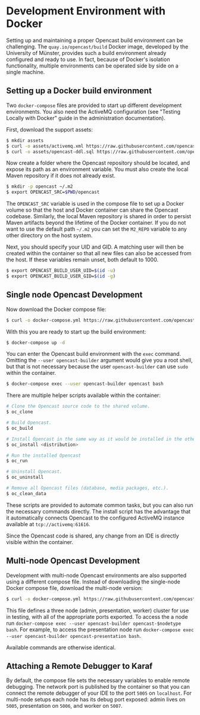 # Development Environment with Docker

Setting up and maintaining a proper Opencast build environment can be challenging. The `quay.io/opencast/build` Docker image,
developed by the University of Münster, provides such a build environment already configured and ready to use. In fact,
because of Docker's isolation functionality, multiple environments can be operated side by side on a single machine.

## Setting up a Docker build environment

Two `docker-compose` files are provided to start up different development environments. You also need the ActiveMQ configuration
(see "Testing Locally with Docker" guide in the administration documentation).


First, download the support assets:
```sh
$ mkdir assets
$ curl -o assets/activemq.xml https://raw.githubusercontent.com/opencast/opencast-docker/<version>/docker-compose/assets/activemq.xml
$ curl -o assets/opencast-ddl.sql https://raw.githubusercontent.com/opencast/opencast-docker/<version>/docker-compose/assets/opencast-ddl.sql
```

Now create a folder where the Opencast repository should be located, and expose its path as an environment variable. You
must also create the local Maven repository if it does not already exist.

```sh
$ mkdir -p opencast ~/.m2
$ export OPENCAST_SRC=$PWD/opencast
```

The `OPENCAST_SRC` variable is used in the compose file to set up a Docker volume so that the host and Docker container
can share the Opencast codebase. Similarly, the local Maven repository is shared in order to persist Maven artifacts
beyond the lifetime of the Docker container. If you do not want to use the default path `~/.m2` you can set the
`M2_REPO` variable to any other directory on the host system.

Next, you should specify your UID and GID. A matching user will then be created within the container so that all new
files can also be accessed from the host. If these variables remain unset, both default to 1000.

```sh
$ export OPENCAST_BUILD_USER_UID=$(id -u)
$ export OPENCAST_BUILD_USER_GID=$(id -g)
```

## Single node Opencast Development

Now download the Docker compose file:
```sh
$ curl -o docker-compose.yml https://raw.githubusercontent.com/opencast/opencast-docker/<version>/docker-compose/docker-compose.build.yml
```

With this you are ready to start up the build environment:

```sh
$ docker-compose up -d
```


You can enter the Opencast build environment with the `exec` command. Omitting the `--user opencast-builder` argument
would give you a root shell, but that is not necessary because the user `opencast-builder` can use `sudo` within the
container.

```sh
$ docker-compose exec --user opencast-builder opencast bash
```

There are multiple helper scripts available within the container:

```sh
# Clone the Opencast source code to the shared volume.
$ oc_clone

# Build Opencast.
$ oc_build

# Install Opencast in the same way as it would be installed in the other Opencast Docker images.
$ oc_install <distribution>

# Run the installed Opencast
$ oc_run

# Uninstall Opencast.
$ oc_uninstall

# Remove all Opencast files (database, media packages, etc.).
$ oc_clean_data
```

These scripts are provided to automate common tasks, but you can also run the necessary commands directly. The install
script has the advantage that it automatically connects Opencast to the configured ActiveMQ instance available at
`tcp://activemq:61616`.

Since the Opencast code is shared, any change from an IDE is directly visible within the container.

## Multi-node Opencast Development

Development with multi-node Opencast environments are also supported using a different compose file.  Instead of
downloading the single-node Docker compose file, download the multi-node version:

```sh
$ curl -o docker-compose.yml https://raw.githubusercontent.com/opencast/opencast-docker/<version>/docker-compose/docker-compose.multiserver.build.yml
```

This file defines a three node (admin, presentation, worker) cluster for use in testing, with all of the appropriate
ports exported.  To access the a node run ```docker-compose exec --user opencast-builder opencast-$nodetype bash```.  For
example, to access the presentation node run ```docker-compose exec --user opencast-builder opencast-presentation bash```.

Available commands are otherwise identical.

## Attaching a Remote Debugger to Karaf

By default, the compose file sets the necessary variables to enable remote debugging. The network port is published by
the container so that you can connect the remote debugger of your IDE to the port `5005` on `localhost`.  For multi-node
setups each node has its debug port exposed: admin lives on `5005`, presentation on `5006`, and worker on `5007`.
